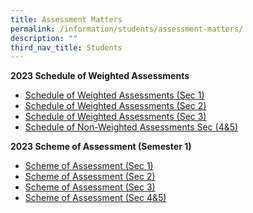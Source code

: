```yaml
---
title: Assessment Matters
permalink: /information/students/assessment-matters/
description: ""
third_nav_title: Students
---
```

**2023 Schedule of Weighted Assessments**  
* [Schedule of Weighted Assessments (Sec 1)](https://damaisec.moe.edu.sg/qql/slot/u164/information/students/2023/Assessment%20Matters/Schedule%20of%20Weighted%20Assessments%20Sec%201.pdf)  
* [Schedule of Weighted Assessments (Sec 2)](https://damaisec.moe.edu.sg/qql/slot/u164/information/students/2023/Assessment%20Matters/Schedule%20of%20Weighted%20Assessments%20Sec%202.pdf)  
* [Schedule of Weighted Assessments (Sec 3)](https://damaisec.moe.edu.sg/qql/slot/u164/information/students/2023/Assessment%20Matters/Schedule%20of%20Weighted%20Assessments%20Sec%203.pdf)  
* [Schedule of Non-Weighted Assessments Sec (4&5)](https://damaisec.moe.edu.sg/qql/slot/u164/information/students/2023/Assessment%20Matters/Schedule%20of%20Non-Weighted%20Assessments%20Sec%204%20%205.pdf)  
  
**2023 Scheme of Assessment (Semester 1)**
* [Scheme of Assessment (Sec 1)](https://damaisec.moe.edu.sg/qql/slot/u164/information/students/2023/Assessment%20Matters/Scheme%20of%20Assessment%20Sec%201.pdf)  
* [Scheme of Assessment (Sec 2)](https://damaisec.moe.edu.sg/qql/slot/u164/information/students/2023/Assessment%20Matters/Scheme%20of%20Assessment%20Sec%202.pdf)  
* [Scheme of Assessment (Sec 3)](https://damaisec.moe.edu.sg/qql/slot/u164/information/students/2023/Assessment%20Matters/Scheme%20of%20Assessment%20Sec%203.pdf)  
* [Scheme of Assessment (Sec 4&5)](https://damaisec.moe.edu.sg/qql/slot/u164/information/students/2023/Assessment%20Matters/Scheme%20of%20Assessment%20Sec%2045.pdf)